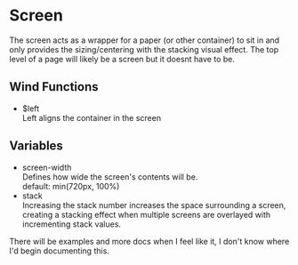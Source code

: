 # Screen

The screen acts as a wrapper for a paper (or other container) to sit in
and only provides the sizing/centering with the stacking visual effect.
The top level of a page will likely be a screen but it doesnt have to be.

## Wind Functions
- $left<br />
    Left aligns the container in the screen

## Variables
- screen-width<br />
    Defines how wide the screen's contents will be.<br />
    default: min(720px, 100%)
- stack<br />
    Increasing the stack number increases the space surrounding a screen,
    creating a stacking effect when multiple screens are overlayed with
    incrementing stack values.

There will be examples and more docs when I feel like it, I don't know
where I'd begin documenting this.

[component.md : ../examples/screen.html :]: #
